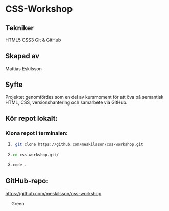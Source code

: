 # CSS-Workshop


## Tekniker
HTML5
CSS3
Git & GitHub
## Skapad av

Mattias Eskilsson

## Syfte
Projektet genomfördes som en del av kursmoment för att öva på semantisk HTML, CSS, versionshantering och samarbete via GitHub.

## Kör repot lokalt:

### Klona repot i terminalen:
1. ```bash
    git clone https://github.com/meskilsson/css-workshop.git
2. ```bash
   cd css-workshop.git/
3. ```bash
   code .

## GitHub-repo:
https://github.com/meskilsson/css-workshop

<img src="https://via.placeholder.com/15/00ff00/000000?text=+" width="15" height="15" /> Green